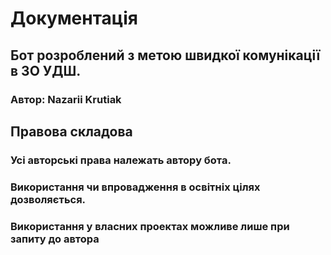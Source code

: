 # Документація
## Бот розроблений з метою швидкої комунікації в ЗО УДШ.
### Автор: Nazarii Krutiak
## Правова складова
### Усі авторські права належать автору бота. 
### Використання чи впровадження в освітніх цілях дозволяється.
### Використання у власних проектах можливе лише при запиту до автора
